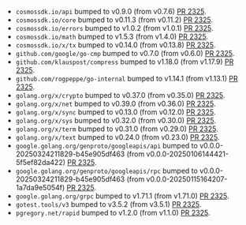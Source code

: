 * `cosmossdk.io/api` bumped to v0.9.0 (from v0.7.6) [PR 2325](https://github.com/provenance-io/provenance/pull/2325).
* `cosmossdk.io/core` bumped to v0.11.3 (from v0.11.2) [PR 2325](https://github.com/provenance-io/provenance/pull/2325).
* `cosmossdk.io/errors` bumped to v1.0.2 (from v1.0.1) [PR 2325](https://github.com/provenance-io/provenance/pull/2325).
* `cosmossdk.io/math` bumped to v1.5.3 (from v1.4.0) [PR 2325](https://github.com/provenance-io/provenance/pull/2325).
* `cosmossdk.io/x/tx` bumped to v0.14.0 (from v0.13.8) [PR 2325](https://github.com/provenance-io/provenance/pull/2325).
* `github.com/google/go-cmp` bumped to v0.7.0 (from v0.6.0) [PR 2325](https://github.com/provenance-io/provenance/pull/2325).
* `github.com/klauspost/compress` bumped to v1.18.0 (from v1.17.9) [PR 2325](https://github.com/provenance-io/provenance/pull/2325).
* `github.com/rogpeppe/go-internal` bumped to v1.14.1 (from v1.13.1) [PR 2325](https://github.com/provenance-io/provenance/pull/2325).
* `golang.org/x/crypto` bumped to v0.37.0 (from v0.35.0) [PR 2325](https://github.com/provenance-io/provenance/pull/2325).
* `golang.org/x/net` bumped to v0.39.0 (from v0.36.0) [PR 2325](https://github.com/provenance-io/provenance/pull/2325).
* `golang.org/x/sync` bumped to v0.13.0 (from v0.12.0) [PR 2325](https://github.com/provenance-io/provenance/pull/2325).
* `golang.org/x/sys` bumped to v0.32.0 (from v0.30.0) [PR 2325](https://github.com/provenance-io/provenance/pull/2325).
* `golang.org/x/term` bumped to v0.31.0 (from v0.29.0) [PR 2325](https://github.com/provenance-io/provenance/pull/2325).
* `golang.org/x/text` bumped to v0.24.0 (from v0.23.0) [PR 2325](https://github.com/provenance-io/provenance/pull/2325).
* `google.golang.org/genproto/googleapis/api` bumped to v0.0.0-20250324211829-b45e905df463 (from v0.0.0-20250106144421-5f5ef82da422) [PR 2325](https://github.com/provenance-io/provenance/pull/2325).
* `google.golang.org/genproto/googleapis/rpc` bumped to v0.0.0-20250324211829-b45e905df463 (from v0.0.0-20250115164207-1a7da9e5054f) [PR 2325](https://github.com/provenance-io/provenance/pull/2325).
* `google.golang.org/grpc` bumped to v1.71.1 (from v1.71.0) [PR 2325](https://github.com/provenance-io/provenance/pull/2325).
* `gotest.tools/v3` bumped to v3.5.2 (from v3.5.1) [PR 2325](https://github.com/provenance-io/provenance/pull/2325).
* `pgregory.net/rapid` bumped to v1.2.0 (from v1.1.0) [PR 2325](https://github.com/provenance-io/provenance/pull/2325).
